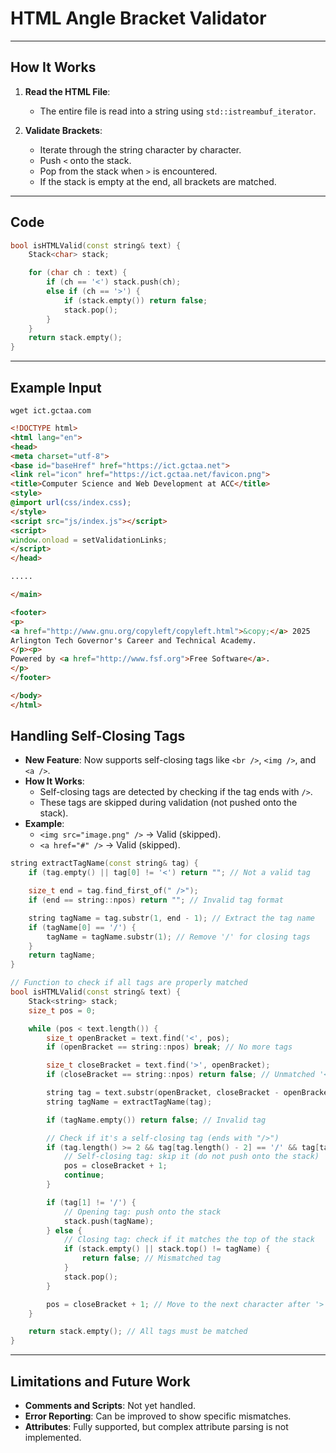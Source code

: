 # HTML Angle Bracket Validator

---

## How It Works

1. **Read the HTML File**:
   - The entire file is read into a string using `std::istreambuf_iterator`.

2. **Validate Brackets**:
   - Iterate through the string character by character.
   - Push `<` onto the stack.
   - Pop from the stack when `>` is encountered.
   - If the stack is empty at the end, all brackets are matched.

---

## Code 

```C++
bool isHTMLValid(const string& text) {
    Stack<char> stack;

    for (char ch : text) {
        if (ch == '<') stack.push(ch);
        else if (ch == '>') {
            if (stack.empty()) return false;
            stack.pop();
        }
    }
    return stack.empty();
}
```

---

## Example Input

`wget ict.gctaa.com`

```html
<!DOCTYPE html>
<html lang="en">
<head>
<meta charset="utf-8">
<base id="baseHref" href="https://ict.gctaa.net">
<link rel="icon" href="https://ict.gctaa.net/favicon.png">
<title>Computer Science and Web Development at ACC</title>
<style>
@import url(css/index.css);
</style>
<script src="js/index.js"></script>
<script>
window.onload = setValidationLinks;
</script>
</head>

.....

</main>

<footer>
<p>
<a href="http://www.gnu.org/copyleft/copyleft.html">&copy;</a> 2025
Arlington Tech Governor's Career and Technical Academy.
</p><p>
Powered by <a href="http://www.fsf.org">Free Software</a>.
</p>
</footer>

</body>
</html>
```


## Handling Self-Closing Tags

- **New Feature**: Now supports self-closing tags like `<br />`, `<img />`, and `<a />`.
- **How It Works**:
  - Self-closing tags are detected by checking if the tag ends with `/>`.
  - These tags are skipped during validation (not pushed onto the stack).
- **Example**:
  - `<img src="image.png" />` → Valid (skipped).
  - `<a href="#" />` → Valid (skipped).

```C++
string extractTagName(const string& tag) {
    if (tag.empty() || tag[0] != '<') return ""; // Not a valid tag

    size_t end = tag.find_first_of(" />");
    if (end == string::npos) return ""; // Invalid tag format

    string tagName = tag.substr(1, end - 1); // Extract the tag name
    if (tagName[0] == '/') {
        tagName = tagName.substr(1); // Remove '/' for closing tags
    }
    return tagName;
}

// Function to check if all tags are properly matched
bool isHTMLValid(const string& text) {
    Stack<string> stack;
    size_t pos = 0;

    while (pos < text.length()) {
        size_t openBracket = text.find('<', pos);
        if (openBracket == string::npos) break; // No more tags

        size_t closeBracket = text.find('>', openBracket);
        if (closeBracket == string::npos) return false; // Unmatched '<'

        string tag = text.substr(openBracket, closeBracket - openBracket + 1);
        string tagName = extractTagName(tag);

        if (tagName.empty()) return false; // Invalid tag

        // Check if it's a self-closing tag (ends with "/>")
        if (tag.length() >= 2 && tag[tag.length() - 2] == '/' && tag[tag.length() - 1] == '>') {
            // Self-closing tag: skip it (do not push onto the stack)
            pos = closeBracket + 1;
            continue;
        }

        if (tag[1] != '/') {
            // Opening tag: push onto the stack
            stack.push(tagName);
        } else {
            // Closing tag: check if it matches the top of the stack
            if (stack.empty() || stack.top() != tagName) {
                return false; // Mismatched tag
            }
            stack.pop();
        }

        pos = closeBracket + 1; // Move to the next character after '>'
    }

    return stack.empty(); // All tags must be matched
}
```

---

## Limitations and Future Work

- **Comments and Scripts**: Not yet handled.
- **Error Reporting**: Can be improved to show specific mismatches.
- **Attributes**: Fully supported, but complex attribute parsing is not implemented.
```